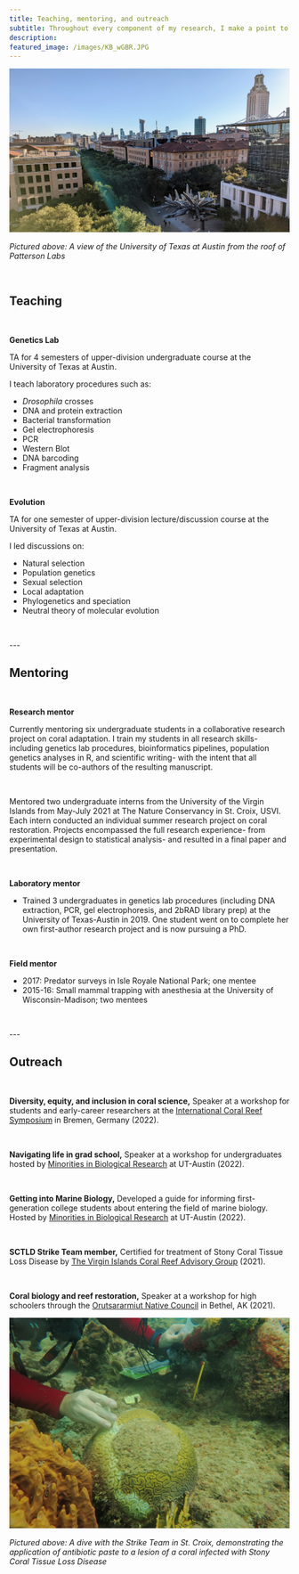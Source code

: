```yaml
---
title: Teaching, mentoring, and outreach
subtitle: Throughout every component of my research, I make a point to enhance the learning and outreach environment, especially with my undergraduate mentees. I aim to fully support them throughout the research process into publication, and to encourage and facilitate their pursuit of original research questions. I am devoted to becoming the mentor that I needed as a first-generation scientist.
description: 
featured_image: /images/KB_wGBR.JPG
---
```


![](/images/UTAustin.jpg)

_Pictured above: A view of the University of Texas at Austin from the roof of Patterson Labs_

<p>&nbsp;</p>

## Teaching

<p>&nbsp;</p>

**Genetics Lab** <br />

TA for 4 semesters of upper-division undergraduate course at the University of Texas at Austin.

I teach laboratory procedures such as:

* _Drosophila_ crosses
* DNA and protein extraction
* Bacterial transformation
* Gel electrophoresis
* PCR
* Western Blot
* DNA barcoding
* Fragment analysis

<p>&nbsp;</p>

**Evolution** <br />
	
TA for one semester of upper-division lecture/discussion course at the University of Texas at Austin.

I led discussions on:

* Natural selection
* Population genetics
* Sexual selection
* Local adaptation
* Phylogenetics and speciation
* Neutral theory of molecular evolution

<p>&nbsp;</p>
---


## Mentoring

<p>&nbsp;</p>

**Research mentor**

Currently mentoring six undergraduate students in a collaborative research project on coral adaptation. I train my students in all research skills- including genetics lab procedures, bioinformatics pipelines, population genetics analyses in R, and scientific writing- with the intent that all students will be co-authors of the resulting manuscript.

<p>&nbsp;</p>

Mentored two undergraduate interns from the University of the Virgin Islands from May-July 2021 at The Nature Conservancy in St. Croix, USVI. Each intern conducted an individual summer research project on coral restoration. Projects encompassed the full research experience- from experimental design to statistical analysis- and resulted in a final paper and presentation.

<p>&nbsp;</p>

**Laboratory mentor**

* Trained 3 undergraduates in genetics lab procedures (including DNA extraction, PCR, gel electrophoresis, and 2bRAD library prep) at the University of Texas-Austin in 2019. One student went on to complete her own first-author research project and is now pursuing a PhD. 

<p>&nbsp;</p>

**Field mentor**

* 2017: Predator surveys in Isle Royale National Park; one mentee
* 2015-16: Small mammal trapping with anesthesia at the University of Wisconsin-Madison; two mentees

<p>&nbsp;</p>
---


## Outreach

<p>&nbsp;</p>

**Diversity, equity, and inclusion in coral science,** Speaker at a workshop for students and early-career researchers at the [International Coral Reef Symposium](http://coralreefs.org/) in Bremen, Germany (2022).

<p>&nbsp;</p>

**Navigating life in grad school,** Speaker at a workshop for undergraduates hosted by [Minorities in Biological Research](https://minoritiesinbiologicalresearch.weebly.com/) at UT-Austin (2022).

<p>&nbsp;</p>

**Getting into Marine Biology,** Developed a guide for informing first-generation college students about entering the field of marine biology. Hosted by [Minorities in Biological Research](https://minoritiesinbiologicalresearch.weebly.com/resources.html) at UT-Austin (2022).

<p>&nbsp;</p>

**SCTLD Strike Team member,** Certified for treatment of Stony Coral Tissue Loss Disease by [The Virgin Islands Coral Reef Advisory Group](https://www.vicoraldisease.org/sctld-strike-teams) (2021).

<p>&nbsp;</p>

**Coral biology and reef restoration,** Speaker at a workshop for high schoolers through the [Orutsararmiut Native Council](https://orutsararmiut.org/) in Bethel, AK (2021).

<div class="gallery" data-columns="1">
	<img src="/images/SCTLD_treating.JPG">
</div>

_Pictured above: A dive with the Strike Team in St. Croix, demonstrating the application of antibiotic paste to a lesion of a coral infected with Stony Coral Tissue Loss Disease_
